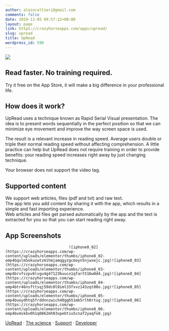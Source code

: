 ```yaml
---
author: alaincaltieri@gmail.com
comments: false
date: 2019-11-05 09:57:12+00:00
layout: page
link: https://crazyhorseapps.com/apps/upread/
slug: upread
title: UpRead
wordpress_id: 590
---
```


![](https://crazyhorseapps.com/wp-content/uploads/2020/03/UpRead-Logo-768x194.png)															
			

## Read faster. No training required.

		
		

Try it free on the App Store, it will make a big difference in your professional life.

		
[](https://itunes.apple.com/app/id1454094961?mt=8)
			

## How does it work?

		
		

UpRead uses a technique known as Rapid Serial Visual presentation. The idea is to present words sequentially in the perfect position so that we can minimize eye movement and improve the way screen space is used.

The result is a relevant increase in reading speed. Average users double or triple their normal reading speed without affecting comprehension. A little practice can help but UpRead does not require training in order to provide benefits: your reading speed increases right away by just changing technique.

		
			
  
  Your browser does not support the video tag.

			

## Supported content

		
		

We support web articles, files (pdf and txt) and raw text.  
The app lets you add content by sharing it with the app, which results in a simple and fast importing experience.   
Web articles and files get parsed automatically by the app and the text is extracted for you so that you can start reading right away.

		
[](https://itunes.apple.com/us/app/blast-fast-reading/id1454094961?mt=8)
			

## App Screenshots

		
								![iphone8_02](https://crazyhorseapps.com/wp-content/uploads/elementor/thumbs/iphone8_02-omp4bqxlm5okuzwtzm1hmjamqgyzgcmoyn5njwxejc.jpg)![iphone8_03](https://crazyhorseapps.com/wp-content/uploads/elementor/thumbs/iphone8_03-omp4brvfszpv6lvgu4g47123buuco1qfart516w0d4.jpg)![iphone8_04](https://crazyhorseapps.com/wp-content/uploads/elementor/thumbs/iphone8_04-omp4btr46nsfttsqj59dc0l0iml33fxvz143zqt80o.jpg)![iphone8_05](https://crazyhorseapps.com/wp-content/uploads/elementor/thumbs/iphone8_05-omp4buoydhtq5frddnnzwich40ggb51mb5rlh0rtug.jpg)![iphone8_06](https://crazyhorseapps.com/wp-content/uploads/elementor/thumbs/iphone8_06-omp4bvmskbv0h1q0862mh03xpebtiu5cnaf2yaqfo8.jpg)			
		

[UpRead](https://crazyhorseapps.com/apps/upread/) · [The science](https://crazyhorseapps.com/apps/upread/upread-scientific-research/) · [Support](https://crazyhorseapps.com/support/) · [Developer](https://crazyhorseapps.com/)
